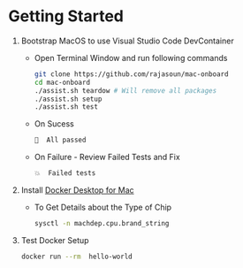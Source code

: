 # Getting Started 

1. Bootstrap MacOS to use Visual Studio Code DevContainer 
    * Open Terminal Window and run following commands 

        ```sh
        git clone https://github.com/rajasoun/mac-onboard
        cd mac-onboard
        ./assist.sh teardow # Will remove all packages
        ./assist.sh setup
        ./assist.sh test
        ```

    * On Sucess

        ```sh
        💯  All passed
        ```

    * On Failure - Review Failed Tests and Fix

        ```sh
        💥  Failed tests
        ```

1. Install [Docker Desktop for Mac](https://docs.docker.com/desktop/mac/install/)
    * To Get Details about the Type of Chip 
        ```sh
        sysctl -n machdep.cpu.brand_string
        ```

1. Test Docker Setup 
    ```sh
    docker run --rm  hello-world
    ```

